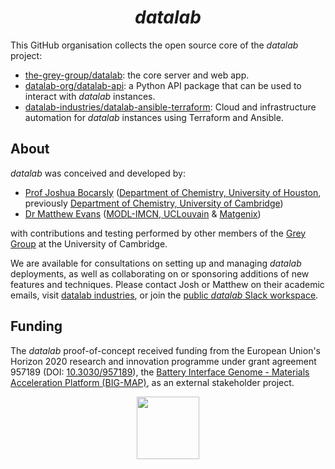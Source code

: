 <div align="center">

  # *datalab*
  
</div>

This GitHub organisation collects the open source core of the *datalab* project:

- [the-grey-group/datalab](https://github.com/the-grey-group/datalab): the core server and web app.
- [datalab-org/datalab-api](https://github.com/datalab-org/datalab-python-api): a Python API package that can be used to interact with *datalab* instances.
- [datalab-industries/datalab-ansible-terraform](https://github.com/datalab-industries/datalab-ansible-terraform): Cloud and infrastructure automation for *datalab* instances using Terraform and Ansible.

## About

*datalab* was conceived and developed by:

- [Prof Joshua Bocarsly](https://jdbocarsly.github.io) ([Department of Chemistry, University of Houston](https://www.uh.edu/nsm/chemistry), previously [Department of Chemistry, University of Cambridge](https://www.ch.cam.ac.uk/))
- [Dr Matthew Evans](https://ml-evs.science) ([MODL-IMCN, UCLouvain](https://uclouvain.be/en/research-institutes/imcn/modl) & [Matgenix](https://matgenix.com))

with contributions and testing performed by other members of the [Grey Group](https://www.ch.cam.ac.uk/group/grey/) at the University of Cambridge.

We are available for consultations on setting up and managing *datalab* deployments, as well as collaborating on or sponsoring additions of new features and techniques.
Please contact Josh or Matthew on their academic emails, visit [datalab industries](https://datalab.industries), or join the [public *datalab* Slack workspace](https://join.slack.com/t/datalab-world/shared_invite/zt-2h58ev3pc-VV496~5je~QoT2TgFIwn4g).

## Funding

The *datalab* proof-of-concept received funding from the European Union's Horizon 2020 research and innovation programme under grant agreement 957189 (DOI: [10.3030/957189](https://doi.org/10.3030/957189)), the [Battery Interface Genome - Materials Acceleration Platform (BIG-MAP)](https://www.big-map.eu), as an external stakeholder project.

<div align="center">
<img href="https://big-map.org" src="https://big-map.github.io/big-map-registry/static/img/big-map-white-transparent.png" width=100>
</div>
